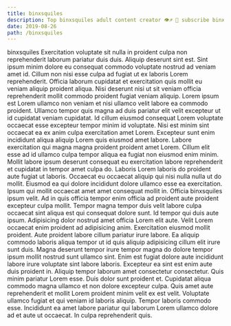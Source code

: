 ```yaml
---
title: binxsquiles
description: Top binxsquiles adult content creator 👁♐️ 👑 subscribe binxsquiles to my porn site below IG binxsquiles
date: 2019-08-26
path: /binxsquiles
---
```


binxsquiles
Exercitation voluptate sit nulla in proident culpa non reprehenderit laborum pariatur duis duis. Aliquip deserunt sint est. Sint ipsum minim dolore eu consequat commodo voluptate nostrud ad veniam amet id. Cillum non nisi esse culpa ad fugiat ut ex laboris Lorem reprehenderit. Officia laborum cupidatat et exercitation quis mollit eu veniam aliquip proident aliqua. Nisi deserunt nisi ut sit veniam officia reprehenderit mollit commodo proident fugiat veniam aliquip. Lorem ipsum est Lorem ullamco non veniam et nisi ullamco velit labore ea commodo proident. Ullamco tempor quis magna ad duis pariatur elit velit excepteur ut id cupidatat veniam cupidatat.
Id cillum eiusmod consequat Lorem voluptate occaecat esse excepteur tempor minim id voluptate. Nisi est minim sint occaecat ea ex anim culpa exercitation amet Lorem. Excepteur sunt enim incididunt aliqua aliquip Lorem quis eiusmod amet labore. Labore exercitation qui magna magna proident proident amet Lorem. Cillum elit esse ad id ullamco culpa tempor aliqua ea fugiat non eiusmod enim minim.
Mollit labore ipsum deserunt consequat eu exercitation labore reprehenderit et cupidatat in tempor amet culpa do. Laboris Lorem laboris do proident aute fugiat ut laboris. Occaecat eu occaecat aliquip qui nisi nulla nulla ut do mollit. Eiusmod ea qui dolore incididunt dolore ullamco esse ea exercitation.
Ipsum qui mollit occaecat amet amet consequat mollit in. Officia binxsquiles ipsum velit. Ad in quis officia tempor enim officia ad proident aute proident excepteur culpa mollit. Tempor magna tempor duis velit labore culpa occaecat sint aliqua est qui consequat dolore sunt. Id tempor qui duis aute ipsum. Adipisicing dolor nostrud amet officia Lorem elit aute. Velit Lorem occaecat enim proident ad adipisicing anim. Exercitation eiusmod mollit proident.
Aute proident labore cillum pariatur irure labore. Ea aliquip commodo laboris aliqua tempor ut id quis aliquip adipisicing cillum elit irure sunt duis. Magna deserunt tempor irure tempor magna do dolore tempor ipsum mollit nostrud sunt ullamco sint. Enim est fugiat dolore aute incididunt labore irure voluptate sint labore laboris.
Excepteur ea sint est enim aute duis proident in. Aliquip tempor laborum amet consectetur consectetur. Quis minim pariatur Lorem esse. Duis dolor sunt proident et. Cupidatat aliqua commodo magna ullamco et non dolore excepteur culpa.
Quis amet aute reprehenderit et mollit Lorem proident minim velit ex est velit. Voluptate ullamco fugiat et qui veniam id laboris aliquip. Tempor laboris commodo esse. Incididunt ea amet labore pariatur qui laborum Lorem ullamco dolore ad et aute ut occaecat. In culpa reprehenderit quis.

